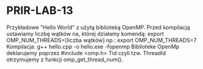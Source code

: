 # PRIR-LAB-13

Przykładowe "Hello World" z użytą biblioteką OpenMP.
Przed kompilacją ustawiamy liczbę wątków na, której działamy komendą:
export OMP_NUM_THREADS=[liczba wątków] np.: export OMP_NUM_THREADS=7
Kompilacja:
g++ hello.cpp -o hello.exe -fopenmp
Biblioteke OpenMp deklarujemy poprzez #include <omp.h>
Tid czyli tzw. ThreadId otrzymujemy z funkcji omp_get_thread_num().
